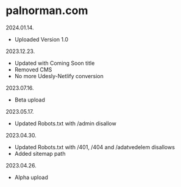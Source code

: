 # palnorman.com

2024.01.14.
- Uploaded Version 1.0

2023.12.23.
- Updated with Coming Soon title
- Removed CMS
- No more Udesly-Netlify conversion

2023.07.16.
- Beta upload

2023.05.17.
- Updated Robots.txt with /admin disallow

2023.04.30.
- Updated Robots.txt with /401, /404 and /adatvedelem disallows
- Added sitemap path

2023.04.26.
- Alpha upload
